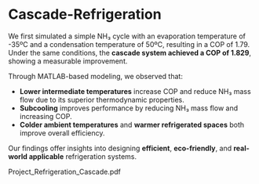 # Cascade-Refrigeration

We first simulated a simple NH₃ cycle with an evaporation temperature of -35ºC and a condensation temperature of 50ºC, resulting in a COP of 1.79. Under the same conditions, the **cascade system achieved a COP of 1.829**, showing a measurable improvement.

Through MATLAB-based modeling, we observed that:
- **Lower intermediate temperatures** increase COP and reduce NH₃ mass flow due to its superior thermodynamic properties.
- **Subcooling** improves performance by reducing NH₃ mass flow and increasing COP.
- **Colder ambient temperatures** and **warmer refrigerated spaces** both improve overall efficiency.

Our findings offer insights into designing **efficient**, **eco-friendly**, and **real-world applicable** refrigeration systems.

Project_Refrigeration_Cascade.pdf
